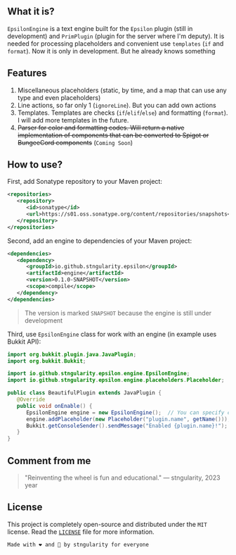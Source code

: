 ## What it is?
`EpsilonEngine` is a text engine built for the `Epsilon` plugin (still in
development) and `PrimPlugin` (plugin for the server where I'm deputy). It
is needed for processing placeholders and convenient use `templates` (`if`
and `format`). Now it is only in development. But he already knows something

## Features
1. Miscellaneous placeholders (static, by time, and a map that can use 
   any type and even placeholders)
2. Line actions, so far only 1 (`ignoreLine`). But you can add own actions
3. Templates. Templates are checks (`if`/`elif`/`else`) and formatting
   (`format`). I will add more templates in the future.
4. ~~Parser for color and formatting codes. Will return a native implementation 
   of components that can be converted to Spigot or BungeeCord components~~
   (`Coming Soon`)

## How to use?
First, add Sonatype repository to your Maven project:
```xml
<repositories>
   <repository>
      <id>sonatype</id>
      <url>https://s01.oss.sonatype.org/content/repositories/snapshots</url>
   </repository>
</repositories>
```

Second, add an engine to dependencies of your Maven project:
```xml
<dependencies>
   <dependency>
      <groupId>io.github.stngularity.epsilon</groupId>
      <artifactId>engine</artifactId>
      <version>0.1.0-SNAPSHOT</version>
      <scope>compile</scope>
   </dependency>
</dependencies>
```
> The version is marked `SNAPSHOT` because the engine is still under development

Third, use `EpsilonEngine` class for work with an engine (in example uses Bukkit API):

```java
import org.bukkit.plugin.java.JavaPlugin;
import org.bukkit.Bukkit;

import io.github.stngularity.epsilon.engine.EpsilonEngine;
import io.github.stngularity.epsilon.engine.placeholders.Placeholder;

public class BeautifulPlugin extends JavaPlugin {
   @Override
   public void onEnable() {
      EpsilonEngine engine = new EpsilonEngine();  // You can specify custom patterns for any parts of engine in arguments
      engine.addPlaceholder(new Placeholder("plugin.name", getName()));
      Bukkit.getConsoleSender().sendMessage("Enabled {plugin.name}!");
   }
}
```

## Comment from me
> "Reinventing the wheel is fun and educational."
> — stngularity, 2023 year

## License
This project is completely open-source and distributed under the `MIT`
license. Read the [`LICENSE`](LICENSE) file for more information.

```
Made with ❤ and 🍵 by stngularity for everyone
```